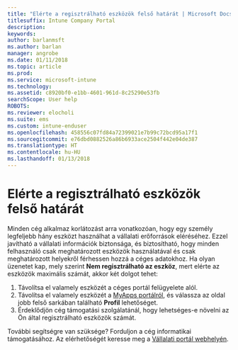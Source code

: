 ```yaml
---
title: "Elérte a regisztrálható eszközök felső határát | Microsoft Docs"
titlesuffix: Intune Company Portal
description: 
keywords: 
author: barlanmsft
ms.author: barlan
manager: angrobe
ms.date: 01/11/2018
ms.topic: article
ms.prod: 
ms.service: microsoft-intune
ms.technology: 
ms.assetid: c8920bf0-e1bb-4601-961d-8c25290e53fb
searchScope: User help
ROBOTS: 
ms.reviewer: elocholi
ms.suite: ems
ms.custom: intune-enduser
ms.openlocfilehash: 458556c07fd84a72399021e7b99c72bcd95a17f1
ms.sourcegitcommit: e76dbd0882526a86b6933ace2504f442e04de387
ms.translationtype: HT
ms.contentlocale: hu-HU
ms.lasthandoff: 01/13/2018
---
```

# <a name="the-limit-of-devices-you-can-register-has-been-reached"></a>Elérte a regisztrálható eszközök felső határát

Minden cég alkalmaz korlátozást arra vonatkozóan, hogy egy személy legfeljebb hány eszközt használhat a vállalati erőforrások eléréséhez. Ezzel javítható a vállalati információk biztonsága, és biztosítható, hogy minden felhasználó csak meghatározott eszközök használatával és csak meghatározott helyekről férhessen hozzá a céges adatokhoz. Ha olyan üzenetet kap, mely szerint **Nem regisztrálható az eszköz**, mert elérte az eszközök maximális számát, akkor két dolgot tehet:

1. Távolítsa el valamely eszközét a céges portál felügyelete alól. 
2. Távolítsa el valamely eszközét a [MyApps portálról](https://myapps.microsoft.com), és válassza az oldal jobb felső sarkában található **Profil** lehetőséget. 
3. Érdeklődjön cég támogatási szolgálatánál, hogy lehetséges-e növelni az Ön által regisztrálható eszközök számát.

További segítségre van szüksége? Forduljon a cég informatikai támogatásához. Az elérhetőségét keresse meg a [Vállalati portál webhelyén](https://portal.manage.microsoft.com#HelpDeskDialog).
